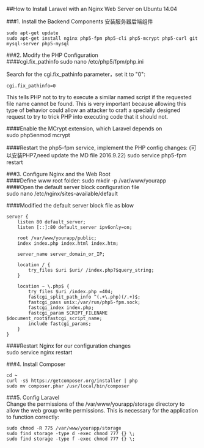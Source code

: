 ##How to Install Laravel with an Nginx Web Server on Ubuntu 14.04   

###1. Install the Backend Components  安装服务器后端组件
````  
sudo apt-get update    
sudo apt-get install nginx php5-fpm php5-cli php5-mcrypt php5-curl git  mysql-server php5-mysql
````  

###2. Modify the PHP Configuration  
####cgi.fix_pathinfo
    sudo nano /etc/php5/fpm/php.ini  
    
Search for the cgi.fix_pathinfo parameter，set it to "0":   
````   
cgi.fix_pathinfo=0  
````
This tells PHP not to try to execute a similar named script if the requested file name cannot be found. This is very important because allowing this type of behavior could allow an attacker to craft a specially designed request to try to trick PHP into executing code that it should not.  

####Enable the MCrypt extension, which Laravel depends on  
    sudo php5enmod mcrypt  
  
####Restart the php5-fpm service, implement the PHP config changes:  (可以安装PHP7,need update the MD file 2016.9.22)
    sudo service php5-fpm restart  


###3. Configure Nginx and the Web Root  
####Define www root folder:
    sudo mkdir -p /var/www/yourapp  
####Open the default server block configuration file    
    sudo nano /etc/nginx/sites-available/default  
  
####Modified the default server block file as blow  
````
server {
    listen 80 default_server;
    listen [::]:80 default_server ipv6only=on;

    root /var/www/yourapp/public;
    index index.php index.html index.htm;

    server_name server_domain_or_IP;

    location / {
        try_files $uri $uri/ /index.php?$query_string;
    }

    location ~ \.php$ {
        try_files $uri /index.php =404;
        fastcgi_split_path_info ^(.+\.php)(/.+)$;
        fastcgi_pass unix:/var/run/php5-fpm.sock;
        fastcgi_index index.php;
        fastcgi_param SCRIPT_FILENAME $document_root$fastcgi_script_name;
        include fastcgi_params;
    }
}
````  
####Restart Nginx for our configuration changes   
    sudo service nginx restart  

###4. Install Composer  
````  
cd ~
curl -sS https://getcomposer.org/installer | php
sudo mv composer.phar /usr/local/bin/composer
````  

###5. Config Laravel  
Change the permissions of the /var/www/yourapp/storage directory to allow the web group write permissions. This is necessary for the application to function correctly:  

    sudo chmod -R 775 /var/www/yourapp/storage   
    sudo find storage -type d -exec chmod 777 {} \;  
    sudo find storage -type f -exec chmod 777 {} \;  


